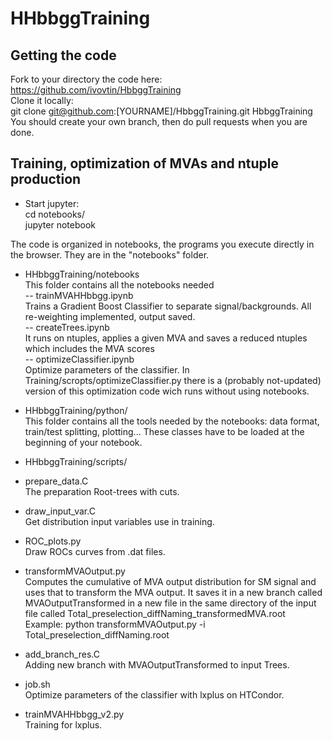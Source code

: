 # HHbbggTraining
## Getting the code
Fork to your directory the code here: https://github.com/ivovtin/HbbggTraining<br />
Clone it locally:<br />
git clone git@github.com:[YOURNAME]/HbbggTraining.git HbbggTraining <br />
You should create your own branch, then do pull requests when you are done. <br />

## Training, optimization of MVAs and ntuple production
- Start jupyter: <br />
cd notebooks/ <br />
jupyter notebook <br />

The code is organized in notebooks, the programs you execute directly in the browser. They
are in the "notebooks" folder. <br />

- HHbbggTraining/notebooks <br />
This folder contains all the notebooks needed <br />
-- trainMVAHHbbgg.ipynb  <br />
Trains a Gradient Boost Classifier to separate signal/backgrounds. All re-weighting implemented, output saved. <br />
-- createTrees.ipynb <br />
It runs on ntuples, applies a given MVA and saves a reduced ntuples which includes the MVA scores <br />
-- optimizeClassifier.ipynb <br />
Optimize parameters of the classifier. In Training/scropts/optimizeClassifier.py there is a (probably not-updated) version
of this optimization code wich runs without using notebooks. 


- HHbbggTraining/python/<br />
This folder contains all the tools needed by the notebooks:
data format, train/test splitting, plotting...
These classes have to be loaded at the beginning of your notebook.

- HHbbggTraining/scripts/<br />
- prepare_data.C <br />
The preparation Root-trees with cuts.
- draw_input_var.C <br />
Get distribution input variables use in training.
- ROC_plots.py <br />
Draw ROCs curves from .dat files.
- transformMVAOutput.py <br />
   Computes the cumulative of MVA output distribution for SM signal and uses that to transform the MVA output. It saves it in a new branch called MVAOutputTransformed in a new file in the same directory of the input file called Total_preselection_diffNaming_transformedMVA.root
   Example:
   python transformMVAOutput.py -i Total_preselection_diffNaming.root 

- add_branch_res.C <br />
  Adding new branch with MVAOutputTransformed to input Trees.

- job.sh <br />
Optimize parameters of the classifier with lxplus on HTCondor.

- trainMVAHHbbgg_v2.py <br />
Training for lxplus.




